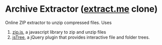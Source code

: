 
# Archive Extractor ([extract.me](https://extract.me/) clone)

Online ZIP extractor to unzip compressed files.
Uses
1. [zip.js](https://gildas-lormeau.github.io/zip.js/), a javascript library to zip and unzip files
2. [jsTree](https://www.jstree.com/), a jQuery plugin that provides interactive file and folder trees.